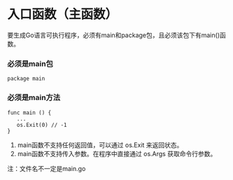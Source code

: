 # 入口函数（主函数）

要生成Go语言可执行程序，必须有main和package包，且必须该包下有main()函数。

### 必须是main包
```
package main
```


### 必须是main方法
```
func main () {
   ...
   os.Exit(0) // -1
}
```
1. main函数不支持任何返回值，可以通过 os.Exit 来返回状态。
2. main函数不支持传入参数。在程序中直接通过 os.Args 获取命令行参数。


注：文件名不一定是main.go